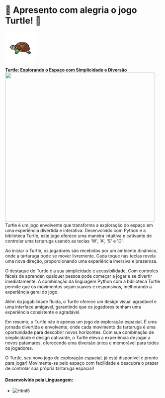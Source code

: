 <H1>🌟 Apresento com alegria o jogo Turtle! 🐢</H1>  
<img src="img/Logo.png" alt="Logo do Projeto" width="100" height="100" align="center">
<p>
<strong>Turtle: Explorando o Espaço com Simplicidade e Diversão</strong>
<br>
<img src="img/Mini-Game.gif" width="480" height="480">
<br>
Turtle é um jogo envolvente que transforma a exploração do espaço em uma experiência divertida e interativa. Desenvolvido com Python e a biblioteca Turtle, este jogo oferece uma maneira intuitiva e cativante de controlar uma tartaruga usando as teclas 'W', 'A', 'S' e 'D'.

Ao iniciar o Turtle, os jogadores são recebidos por um ambiente dinâmico, onde a tartaruga pode se mover livremente. Cada toque nas teclas revela uma nova direção, proporcionando uma experiência imersiva e prazerosa.

O destaque do Turtle é a sua simplicidade e acessibilidade. Com controles fáceis de aprender, qualquer pessoa pode começar a jogar e se divertir imediatamente. A combinação da linguagem Python com a biblioteca Turtle permite que os movimentos sejam suaves e responsivos, melhorando a experiência geral do jogo.

Além da jogabilidade fluida, o Turtle oferece um design visual agradável e uma interface amigável, garantindo que os jogadores tenham uma experiência consistente e agradável.

Em resumo, o Turtle não é apenas um jogo de exploração espacial. É uma jornada divertida e envolvente, onde cada movimento da tartaruga é uma oportunidade para descobrir novos horizontes. Com sua combinação de simplicidade e design cativante, o Turtle eleva a experiência de jogar a novos patamares, oferecendo uma diversão única e memorável para todos os jogadores.

O Turtle, seu novo jogo de exploração espacial, já está disponível e pronto para jogar! Movimente-se pelo espaço com facilidade e descubra o prazer de controlar sua própria tartaruga espacial!

<h4>Desenvolvido pela Linguangem:</h4>
<ul>
	<li><img aling="center" alt="Html5" src="https://img.shields.io/badge/python-3670A0?style=for-the-badge&logo=python&logoColor=ffdd54"></li>
</ul>
